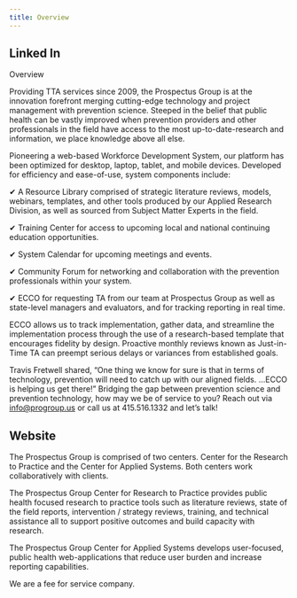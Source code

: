 ```yaml
---
title: Overview
---
```


## Linked In

Overview

Providing TTA services since 2009, the Prospectus Group is at the innovation
forefront merging cutting-edge technology and project management with prevention
science. Steeped in the belief that public health can be vastly improved when
prevention providers and other professionals in the field have access to the
most up-to-date-research and information, we place knowledge above all else.

Pioneering a web-based Workforce Development System, our platform has been
optimized for desktop, laptop, tablet, and mobile devices. Developed for
efficiency and ease-of-use, system components include:

✔ A Resource Library comprised of strategic literature reviews, models,
webinars, templates, and other tools produced by our Applied Research Division,
as well as sourced from Subject Matter Experts in the field.

✔ Training Center for access to upcoming local and national continuing education
opportunities.

✔ System Calendar for upcoming meetings and events.

✔ Community Forum for networking and collaboration with the prevention
professionals within your system.

✔ ECCO for requesting TA from our team at Prospectus Group as well as
state-level managers and evaluators, and for tracking reporting in real time.

ECCO allows us to track implementation, gather data, and streamline the
implementation process through the use of a research-based template that
encourages fidelity by design. Proactive monthly reviews known as Just-in-Time
TA can preempt serious delays or variances from established goals.

Travis Fretwell shared, “One thing we know for sure is that in terms of
technology, prevention will need to catch up with our aligned fields. …ECCO is
helping us get there!” Bridging the gap between prevention science and
prevention technology, how may we be of service to you? Reach out via
info@progroup.us or call us at 415.516.1332 and let’s talk!

## Website

The Prospectus Group is comprised of two centers. Center for the Research to
Practice and the Center for Applied Systems. Both centers work collaboratively
with clients.

The Prospectus Group Center for Research to Practice provides public health
focused research to practice tools such as literature reviews, state of the
field reports, intervention / strategy reviews, training, and technical
assistance all to support positive outcomes and build capacity with research.

The Prospectus Group Center for Applied Systems develops user-focused, public
health web-applications that reduce user burden and increase reporting
capabilities.

We are a fee for service company.
